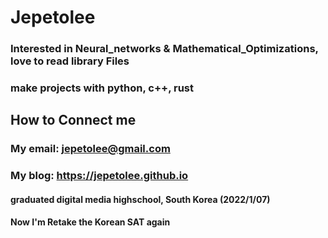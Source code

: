 # Jepetolee

### Interested in Neural_networks & Mathematical_Optimizations, love to read library Files
### make projects with python, c++, rust

## How to Connect me
### My email: jepetolee@gmail.com
### My blog: https://jepetolee.github.io
#### graduated digital media highschool, South Korea (2022/1/07)
#### Now I'm Retake the Korean SAT again
